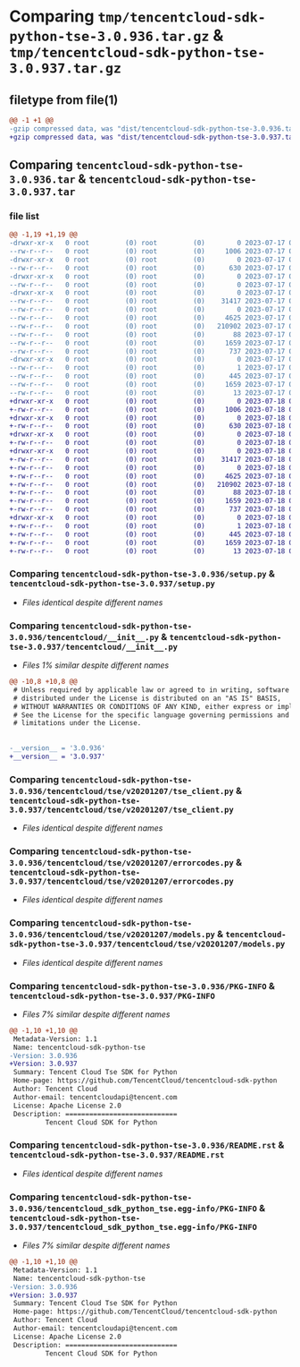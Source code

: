 # Comparing `tmp/tencentcloud-sdk-python-tse-3.0.936.tar.gz` & `tmp/tencentcloud-sdk-python-tse-3.0.937.tar.gz`

## filetype from file(1)

```diff
@@ -1 +1 @@
-gzip compressed data, was "dist/tencentcloud-sdk-python-tse-3.0.936.tar", last modified: Mon Jul 17 00:38:51 2023, max compression
+gzip compressed data, was "dist/tencentcloud-sdk-python-tse-3.0.937.tar", last modified: Tue Jul 18 00:34:18 2023, max compression
```

## Comparing `tencentcloud-sdk-python-tse-3.0.936.tar` & `tencentcloud-sdk-python-tse-3.0.937.tar`

### file list

```diff
@@ -1,19 +1,19 @@
-drwxr-xr-x   0 root         (0) root         (0)        0 2023-07-17 00:38:51.000000 tencentcloud-sdk-python-tse-3.0.936/
--rw-r--r--   0 root         (0) root         (0)     1006 2023-07-17 00:38:51.000000 tencentcloud-sdk-python-tse-3.0.936/setup.py
-drwxr-xr-x   0 root         (0) root         (0)        0 2023-07-17 00:38:51.000000 tencentcloud-sdk-python-tse-3.0.936/tencentcloud/
--rw-r--r--   0 root         (0) root         (0)      630 2023-07-17 00:38:51.000000 tencentcloud-sdk-python-tse-3.0.936/tencentcloud/__init__.py
-drwxr-xr-x   0 root         (0) root         (0)        0 2023-07-17 00:38:51.000000 tencentcloud-sdk-python-tse-3.0.936/tencentcloud/tse/
--rw-r--r--   0 root         (0) root         (0)        0 2023-07-17 00:38:51.000000 tencentcloud-sdk-python-tse-3.0.936/tencentcloud/tse/__init__.py
-drwxr-xr-x   0 root         (0) root         (0)        0 2023-07-17 00:38:51.000000 tencentcloud-sdk-python-tse-3.0.936/tencentcloud/tse/v20201207/
--rw-r--r--   0 root         (0) root         (0)    31417 2023-07-17 00:38:51.000000 tencentcloud-sdk-python-tse-3.0.936/tencentcloud/tse/v20201207/tse_client.py
--rw-r--r--   0 root         (0) root         (0)        0 2023-07-17 00:38:51.000000 tencentcloud-sdk-python-tse-3.0.936/tencentcloud/tse/v20201207/__init__.py
--rw-r--r--   0 root         (0) root         (0)     4625 2023-07-17 00:38:51.000000 tencentcloud-sdk-python-tse-3.0.936/tencentcloud/tse/v20201207/errorcodes.py
--rw-r--r--   0 root         (0) root         (0)   210902 2023-07-17 00:38:51.000000 tencentcloud-sdk-python-tse-3.0.936/tencentcloud/tse/v20201207/models.py
--rw-r--r--   0 root         (0) root         (0)       88 2023-07-17 00:38:51.000000 tencentcloud-sdk-python-tse-3.0.936/setup.cfg
--rw-r--r--   0 root         (0) root         (0)     1659 2023-07-17 00:38:51.000000 tencentcloud-sdk-python-tse-3.0.936/PKG-INFO
--rw-r--r--   0 root         (0) root         (0)      737 2023-07-17 00:38:51.000000 tencentcloud-sdk-python-tse-3.0.936/README.rst
-drwxr-xr-x   0 root         (0) root         (0)        0 2023-07-17 00:38:51.000000 tencentcloud-sdk-python-tse-3.0.936/tencentcloud_sdk_python_tse.egg-info/
--rw-r--r--   0 root         (0) root         (0)        1 2023-07-17 00:38:51.000000 tencentcloud-sdk-python-tse-3.0.936/tencentcloud_sdk_python_tse.egg-info/dependency_links.txt
--rw-r--r--   0 root         (0) root         (0)      445 2023-07-17 00:38:51.000000 tencentcloud-sdk-python-tse-3.0.936/tencentcloud_sdk_python_tse.egg-info/SOURCES.txt
--rw-r--r--   0 root         (0) root         (0)     1659 2023-07-17 00:38:51.000000 tencentcloud-sdk-python-tse-3.0.936/tencentcloud_sdk_python_tse.egg-info/PKG-INFO
--rw-r--r--   0 root         (0) root         (0)       13 2023-07-17 00:38:51.000000 tencentcloud-sdk-python-tse-3.0.936/tencentcloud_sdk_python_tse.egg-info/top_level.txt
+drwxr-xr-x   0 root         (0) root         (0)        0 2023-07-18 00:34:18.000000 tencentcloud-sdk-python-tse-3.0.937/
+-rw-r--r--   0 root         (0) root         (0)     1006 2023-07-18 00:34:18.000000 tencentcloud-sdk-python-tse-3.0.937/setup.py
+drwxr-xr-x   0 root         (0) root         (0)        0 2023-07-18 00:34:18.000000 tencentcloud-sdk-python-tse-3.0.937/tencentcloud/
+-rw-r--r--   0 root         (0) root         (0)      630 2023-07-18 00:34:18.000000 tencentcloud-sdk-python-tse-3.0.937/tencentcloud/__init__.py
+drwxr-xr-x   0 root         (0) root         (0)        0 2023-07-18 00:34:18.000000 tencentcloud-sdk-python-tse-3.0.937/tencentcloud/tse/
+-rw-r--r--   0 root         (0) root         (0)        0 2023-07-18 00:34:18.000000 tencentcloud-sdk-python-tse-3.0.937/tencentcloud/tse/__init__.py
+drwxr-xr-x   0 root         (0) root         (0)        0 2023-07-18 00:34:18.000000 tencentcloud-sdk-python-tse-3.0.937/tencentcloud/tse/v20201207/
+-rw-r--r--   0 root         (0) root         (0)    31417 2023-07-18 00:34:18.000000 tencentcloud-sdk-python-tse-3.0.937/tencentcloud/tse/v20201207/tse_client.py
+-rw-r--r--   0 root         (0) root         (0)        0 2023-07-18 00:34:18.000000 tencentcloud-sdk-python-tse-3.0.937/tencentcloud/tse/v20201207/__init__.py
+-rw-r--r--   0 root         (0) root         (0)     4625 2023-07-18 00:34:18.000000 tencentcloud-sdk-python-tse-3.0.937/tencentcloud/tse/v20201207/errorcodes.py
+-rw-r--r--   0 root         (0) root         (0)   210902 2023-07-18 00:34:18.000000 tencentcloud-sdk-python-tse-3.0.937/tencentcloud/tse/v20201207/models.py
+-rw-r--r--   0 root         (0) root         (0)       88 2023-07-18 00:34:18.000000 tencentcloud-sdk-python-tse-3.0.937/setup.cfg
+-rw-r--r--   0 root         (0) root         (0)     1659 2023-07-18 00:34:18.000000 tencentcloud-sdk-python-tse-3.0.937/PKG-INFO
+-rw-r--r--   0 root         (0) root         (0)      737 2023-07-18 00:34:18.000000 tencentcloud-sdk-python-tse-3.0.937/README.rst
+drwxr-xr-x   0 root         (0) root         (0)        0 2023-07-18 00:34:18.000000 tencentcloud-sdk-python-tse-3.0.937/tencentcloud_sdk_python_tse.egg-info/
+-rw-r--r--   0 root         (0) root         (0)        1 2023-07-18 00:34:18.000000 tencentcloud-sdk-python-tse-3.0.937/tencentcloud_sdk_python_tse.egg-info/dependency_links.txt
+-rw-r--r--   0 root         (0) root         (0)      445 2023-07-18 00:34:18.000000 tencentcloud-sdk-python-tse-3.0.937/tencentcloud_sdk_python_tse.egg-info/SOURCES.txt
+-rw-r--r--   0 root         (0) root         (0)     1659 2023-07-18 00:34:18.000000 tencentcloud-sdk-python-tse-3.0.937/tencentcloud_sdk_python_tse.egg-info/PKG-INFO
+-rw-r--r--   0 root         (0) root         (0)       13 2023-07-18 00:34:18.000000 tencentcloud-sdk-python-tse-3.0.937/tencentcloud_sdk_python_tse.egg-info/top_level.txt
```

### Comparing `tencentcloud-sdk-python-tse-3.0.936/setup.py` & `tencentcloud-sdk-python-tse-3.0.937/setup.py`

 * *Files identical despite different names*

### Comparing `tencentcloud-sdk-python-tse-3.0.936/tencentcloud/__init__.py` & `tencentcloud-sdk-python-tse-3.0.937/tencentcloud/__init__.py`

 * *Files 1% similar despite different names*

```diff
@@ -10,8 +10,8 @@
 # Unless required by applicable law or agreed to in writing, software
 # distributed under the License is distributed on an "AS IS" BASIS,
 # WITHOUT WARRANTIES OR CONDITIONS OF ANY KIND, either express or implied.
 # See the License for the specific language governing permissions and
 # limitations under the License.
 
 
-__version__ = '3.0.936'
+__version__ = '3.0.937'
```

### Comparing `tencentcloud-sdk-python-tse-3.0.936/tencentcloud/tse/v20201207/tse_client.py` & `tencentcloud-sdk-python-tse-3.0.937/tencentcloud/tse/v20201207/tse_client.py`

 * *Files identical despite different names*

### Comparing `tencentcloud-sdk-python-tse-3.0.936/tencentcloud/tse/v20201207/errorcodes.py` & `tencentcloud-sdk-python-tse-3.0.937/tencentcloud/tse/v20201207/errorcodes.py`

 * *Files identical despite different names*

### Comparing `tencentcloud-sdk-python-tse-3.0.936/tencentcloud/tse/v20201207/models.py` & `tencentcloud-sdk-python-tse-3.0.937/tencentcloud/tse/v20201207/models.py`

 * *Files identical despite different names*

### Comparing `tencentcloud-sdk-python-tse-3.0.936/PKG-INFO` & `tencentcloud-sdk-python-tse-3.0.937/PKG-INFO`

 * *Files 7% similar despite different names*

```diff
@@ -1,10 +1,10 @@
 Metadata-Version: 1.1
 Name: tencentcloud-sdk-python-tse
-Version: 3.0.936
+Version: 3.0.937
 Summary: Tencent Cloud Tse SDK for Python
 Home-page: https://github.com/TencentCloud/tencentcloud-sdk-python
 Author: Tencent Cloud
 Author-email: tencentcloudapi@tencent.com
 License: Apache License 2.0
 Description: ============================
         Tencent Cloud SDK for Python
```

### Comparing `tencentcloud-sdk-python-tse-3.0.936/README.rst` & `tencentcloud-sdk-python-tse-3.0.937/README.rst`

 * *Files identical despite different names*

### Comparing `tencentcloud-sdk-python-tse-3.0.936/tencentcloud_sdk_python_tse.egg-info/PKG-INFO` & `tencentcloud-sdk-python-tse-3.0.937/tencentcloud_sdk_python_tse.egg-info/PKG-INFO`

 * *Files 7% similar despite different names*

```diff
@@ -1,10 +1,10 @@
 Metadata-Version: 1.1
 Name: tencentcloud-sdk-python-tse
-Version: 3.0.936
+Version: 3.0.937
 Summary: Tencent Cloud Tse SDK for Python
 Home-page: https://github.com/TencentCloud/tencentcloud-sdk-python
 Author: Tencent Cloud
 Author-email: tencentcloudapi@tencent.com
 License: Apache License 2.0
 Description: ============================
         Tencent Cloud SDK for Python
```

